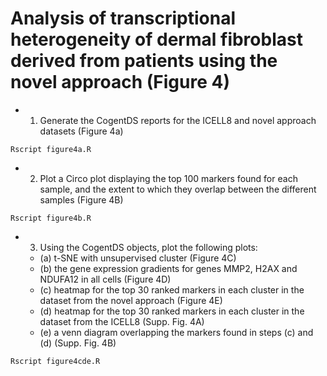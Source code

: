 # Analysis of transcriptional heterogeneity of dermal fibroblast derived from patients using the novel approach (Figure 4)

- 1. Generate the CogentDS reports for the ICELL8 and novel approach datasets (Figure 4a)
```
Rscript figure4a.R
```

- 2. Plot a Circo plot displaying the top 100 markers found for each sample, and the extent to which they overlap between the different samples (Figure 4B)
```
Rscript figure4b.R
```

- 3. Using the CogentDS objects, plot the following plots:
    - (a) t-SNE with unsupervised cluster (Figure 4C)
    - (b) the gene expression gradients for genes MMP2, H2AX and NDUFA12 in all cells (Figure 4D)
    - (c) heatmap for the top 30 ranked markers in each cluster in the dataset from the novel approach (Figure 4E)
    - (d) heatmap for the top 30 ranked markers in each cluster in the dataset from the ICELL8 (Supp. Fig. 4A)
    - (e) a venn diagram overlapping the markers found in steps (c) and (d) (Supp. Fig. 4B)
```
Rscript figure4cde.R
```
